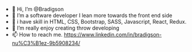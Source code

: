 - 👋 Hi, I’m @Bradigson
- 👀 I’m a software developer I lean more towards the front end side
- 🌱 i have skill in HTML, CSS, Bootstrap, SASS, Javascript, React, Redux.
- 💞️ I’m really enjoy creating throw developing
- 📫 How to reach me. https://www.linkedin.com/in/bradigson-nu%C3%B1ez-9b5908234/

<!---
Bradigson/Bradigson is a ✨ special ✨ repository because its `README.md` (this file) appears on your GitHub profile.
You can click the Preview link to take a look at your changes.
--->

